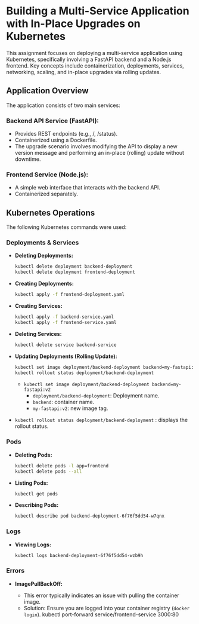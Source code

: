 # Building a Multi-Service Application with In-Place Upgrades on Kubernetes

This assignment focuses on deploying a multi-service application using Kubernetes, specifically involving a FastAPI backend and a Node.js frontend. Key concepts include containerization, deployments, services, networking, scaling, and in-place upgrades via rolling updates.

## Application Overview

The application consists of two main services:

### Backend API Service (FastAPI):

* Provides REST endpoints (e.g., /, /status).
* Containerized using a Dockerfile.
* The upgrade scenario involves modifying the API to display a new version message and performing an in-place (rolling) update without downtime.

### Frontend Service (Node.js):

* A simple web interface that interacts with the backend API.
* Containerized separately.


## Kubernetes Operations

The following Kubernetes commands were used:

### Deployments & Services

* **Deleting Deployments:**

    ```bash
    kubectl delete deployment backend-deployment
    kubectl delete deployment frontend-deployment
    ```

* **Creating Deployments:**

    ```bash
    kubectl apply -f frontend-deployment.yaml
    ```

* **Creating Services:**

    ```bash
    kubectl apply -f backend-service.yaml
    kubectl apply -f frontend-service.yaml
    ```

* **Deleting Services:**

    ```bash
    kubectl delete service backend-service
    ```

* **Updating Deployments (Rolling Update):**

    ```bash
    kubectl set image deployment/backend-deployment backend=my-fastapi:v2
    kubectl rollout status deployment/backend-deployment
    ```

    * `kubectl set image deployment/backend-deployment backend=my-fastapi:v2`
        * `deployment/backend-deployment`: Deployment name.
        * `backend`: container name.
        * `my-fastapi:v2`: new image tag.

* `kubectl rollout status deployment/backend-deployment` : displays the rollout status.

### Pods

* **Deleting Pods:**

    ```bash
    kubectl delete pods -l app=frontend
    kubectl delete pods --all
    ```

* **Listing Pods:**

    ```bash
    kubectl get pods
    ```

* **Describing Pods:**

    ```bash
    kubectl describe pod backend-deployment-6f76f5dd54-w7qnx
    ```

### Logs

* **Viewing Logs:**

    ```bash
    kubectl logs backend-deployment-6f76f5dd54-wzb9h
    ```

### Errors

* **ImagePullBackOff:**

    * This error typically indicates an issue with pulling the container image.
    * Solution: Ensure you are logged into your container registry (`docker login`).
 kubectl port-forward service/frontend-service 3000:80